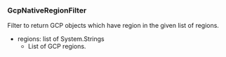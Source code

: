 ### GcpNativeRegionFilter
Filter to return GCP objects which have region in the given list of regions.

- regions: list of System.Strings
  - List of GCP regions.
